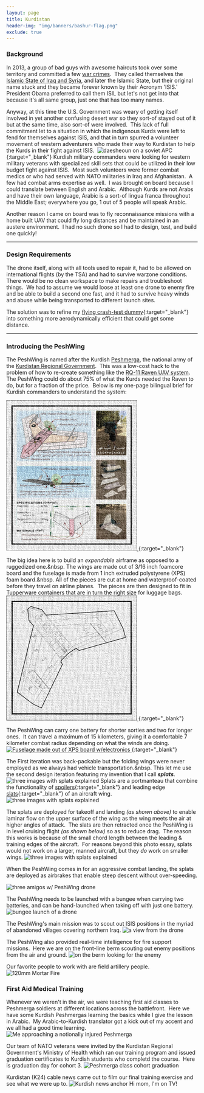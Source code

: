 ```yaml
---
layout: page
title: Kurdistan
header-img: "img/banners/bashur-flag.png"
exclude: true
---
```


### Background
In 2013, a group of bad guys with awesome haircuts took over some territory and committed a few [war crimes](https://en.wikipedia.org/wiki/Genocide_of_Yazidis_by_ISIL).&nbsp;  They called themselves the [Islamic State of Iraq and Syria](https://en.wikipedia.org/wiki/Islamic_State_of_Iraq_and_the_Levant), and later the Islamic State, but their original name stuck and they became forever known by their Acronym 'ISIS.'&nbsp;  President Obama preferred to call them ISIL but let's not get into that because it's all same group, just one that has too many names.  

Anyway, at this time the U.S. Government was weary of getting itself involved in yet another confusing desert war so they sort-of stayed out of it but at the same time, also sort-of were involved.&nbsp; This lack of full commitment let to a situation in which the indigenous Kurds were left to fend for themselves against ISIS, and that in turn spurred a volunteer movement of western adventurers who made their way to Kurdistan to help the Kurds in their fight against ISIS.&nbsp;
![daesheoun on a soviet APC](https://i.imgur.com/gdJ5YdQ.jpg){:target="_blank"}
Kurdish military commanders were looking for western military veterans with specialized skill sets that could be utilized in their low budget fight against ISIS.&nbsp;  Most such volunteers were former combat medics or who had served with NATO militaries in Iraq and Afghanistan.&nbsp;  A few had combat arms expertise as well.&nbsp;  I was brought on board because I could translate between English and Arabic.&nbsp;  Although Kurds are not Arabs and have their own language, Arabic is a sort-of lingua franca throughout the Middle East; everywhere you go, 1 out of 5 people will speak Arabic.

Another reason I came on board was to fly reconnaissance missions with a home built UAV that could fly long distances and be maintained in an austere environment.&nbsp;   I had no such drone so I had to design, test, and build one quickly!

---
### Design Requirements
The drone itself, along with all tools used to repair it, had to be allowed on international flights (by the TSA) and had to survive warzone conditions.&nbsp;  There would be no clean workspace to make repairs and troubleshoot things.&nbsp;  We had to assume we would loose at least one drone to enemy fire and be able to build a second one fast, and it had to survive heavy winds and abuse while being transported to different launch sites.&nbsp;

The solution was to refine my [flying crash-test dummy](https://drive.google.com/file/d/1T9fKWgwbUhu5n_UIkCMJMuk2MFkiGEwN/view){:target="_blank"} into something more aerodynamically efficient that could get some distance.

---

### Introducing the PeshWing
The PeshWing is named after the Kurdish [Peshmerga](https://en.wikipedia.org/wiki/Peshmerga),  the national army of the [Kurdistan Regional Government](https://en.wikipedia.org/wiki/Kurdistan_Regional_Government).&nbsp;  This was a low-cost hack to the problem of how to re-create something like the [RQ-11 Raven UAV system](https://en.wikipedia.org/wiki/AeroVironment_RQ-11_Raven).&nbsp;  The PeshWing could do about 75% of what the Kurds needed the Raven to do, but for a fraction of the price.&nbsp; Below is my one-page bilingual brief for Kurdish commanders to understand the system:

[
![peshwing brief](/img/previews/kurdistan/peshbrief.jpg)
](https://drive.google.com/file/d/11NvkIcxMQvhy-umrxWHQeY0-i2WYY552/view?usp=sharing){:target="_blank"}

The big idea here is to build an *expendable* airframe as opposed to a ruggedized one.&nbsp.  The wings are made out of 3/16 inch foamcore board and the fuselage is made from 1 inch extruded polystyrene (XPS) foam board.&nbsp.  All of the pieces are cut at home and waterproof-coated before they travel on airline planes.&nbsp; The pieces are then designed to fit in Tupperware containers that are in turn the right size for luggage bags.
[
![Page 1 of 5 from the PeshWing 2D fab documents](/img/previews/kurdistan/2D_peshwing.jpg)
](https://drive.google.com/file/d/1AkJgPMN3NgkpqPPmoYMYnH2lZecQDPwg/view?usp=sharing){:target="_blank"}

The PeshWing can carry one battery for shorter sorties and two for longer ones.&nbsp; It can travel a maximum of 15 kilometers, giving it a comfortable 7 kilometer combat radius depending on what the winds are doing.&nbsp;
[
![Fuselage made out of XPS board w/electronics](https://i.imgur.com/qbtPxID.jpg)
](https://drive.google.com/file/d/10ZuGIDeXtm0N71myGmhpH4qinqqLj3C2/view?usp=sharing){:target="_blank"}

The First iteration was back-packable but the folding wings were never employed as we always had vehicle transportation.&nbsp. This let me use the second design iteration featuring my invention that I call ***splats***.&nbsp;
![three images with splats explained](https://i.imgur.com/XIgErRE.jpg)
Splats are a portmanteau that combine the functionality of [spoilers](https://en.wikipedia.org/wiki/Spoiler_%28aeronautics%29){:target="_blank"} and leading edge [slats](https://en.wikipedia.org/wiki/Leading-edge_slat){:target="_blank"} of an aircraft wing.
![three images with splats explained](https://i.imgur.com/4NJJ9EH.jpg)

The splats are deployed for takeoff and landing *(as shown above)* to enable laminar flow on the upper surface of the wing as the wing meets the air at higher angles of attack.&nbsp;  The slats are then retracted once the PeshWing is in level cruising flight *(as shown below)* so as to reduce drag.&nbsp;  The reason this works is because of the small chord length between the leading & training edges of the aircraft.&nbsp;  For reasons beyond this photo essay, splats would not work on a larger, manned aircraft, but they *do* work on smaller wings.
![three images with splats explained](https://i.imgur.com/hSWj34T.jpg)

When the PeshWing comes in for an aggressive combat landing, the splats are deployed as airbrakes that enable steep descent without over-speeding.

![three amigos w/ PeshWing drone](https://i.imgur.com/jyervAf.jpg)

The PeshWing needs to be launched with a bungee when carrying two batteries, and can be hand-launched when taking off with just one battery.
![bungee launch of a drone](https://i.imgur.com/dqKiR2T.jpg)

The PeshWing's main mission was to scout out ISIS positions in the myriad of abandoned villages covering northern Iraq.
![a view from the drone](https://i.imgur.com/iPGHhj2.jpg)

The PeshWing also provided real-time intelligence for fire support missions.&nbsp;  Here we are on the front-line berm scouting out enemy positions from the air and ground.
![on the berm looking for the enemy](https://i.imgur.com/3azmhRK.jpg)

Our favorite people to work with are field artillery people.![120mm Mortar Fire](https://i.imgur.com/yI8huJC.jpg)

### First Aid Medical Training
Whenever we weren't in the air, we were teaching first aid classes to Peshmerga soldiers at different locations across the battlefront.&nbsp;  Here we have some Kurdish Peshmergas learning the basics while I give the lesson in Arabic.&nbsp;  My Arabic-to-Kurdish translator got a kick out of my accent and we all had a good time learning.  ![Me approaching a notionally injured Peshmerga](https://i.imgur.com/uyqs4wl.jpg)

Our team of NATO veterans were invited by the Kurdistan Regional Government's Ministry of Health which ran our training program and issued graduation certificates to Kurdish students who completd the course.&nbsp;  Here is graduation day for cohort 3.
![Peshmerga class cohort graduation](https://i.imgur.com/XJTBHws.jpg)

Kurdistan (K24) cable news came out to film our final training exercise and see what we were up to.
![Kurdish news anchor](https://i.imgur.com/T7JFS7c.jpg)
Hi mom, I'm on TV!
